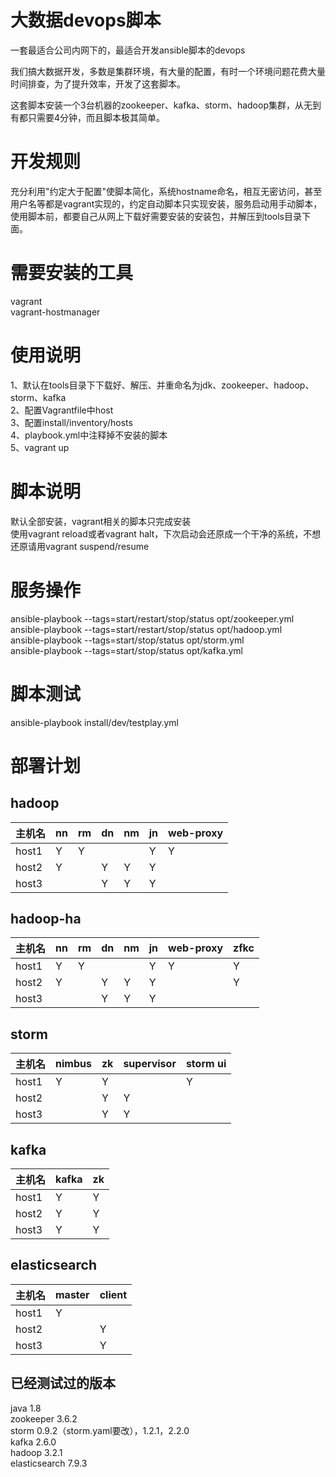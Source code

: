 # 大数据devops脚本

一套最适合公司内网下的，最适合开发ansible脚本的devops  

我们搞大数据开发，多数是集群环境，有大量的配置，有时一个环境问题花费大量时间排查，为了提升效率，开发了这套脚本。 
 
这套脚本安装一个3台机器的zookeeper、kafka、storm、hadoop集群，从无到有都只需要4分钟，而且脚本极其简单。  

# 开发规则

充分利用"约定大于配置"使脚本简化，系统hostname命名，相互无密访问，甚至用户名等都是vagrant实现的，约定自动脚本只实现安装，服务启动用手动脚本，使用脚本前，都要自己从网上下载好需要安装的安装包，并解压到tools目录下面。

# 需要安装的工具

vagrant  
vagrant-hostmanager  

# 使用说明

1、默认在tools目录下下载好、解压、并重命名为jdk、zookeeper、hadoop、storm、kafka    
2、配置Vagrantfile中host  
3、配置install/inventory/hosts  
4、playbook.yml中注释掉不安装的脚本  
5、vagrant up  

# 脚本说明

默认全部安装，vagrant相关的脚本只完成安装  
使用vagrant reload或者vagrant halt，下次启动会还原成一个干净的系统，不想还原请用vagrant suspend/resume  

# 服务操作

ansible-playbook --tags=start/restart/stop/status opt/zookeeper.yml  
ansible-playbook --tags=start/restart/stop/status opt/hadoop.yml  
ansible-playbook --tags=start/stop/status opt/storm.yml  
ansible-playbook --tags=start/stop/status opt/kafka.yml 


# 脚本测试

ansible-playbook install/dev/testplay.yml  

# 部署计划

## hadoop

| 主机名  | nn   | rm   | dn   | nm   | jn   | web-proxy | 
| ------ | ---- | ---- | ---- | ---- | ---- | ----      |
| host1  | Y    | Y    |      |      | Y    |  Y        |
| host2  | Y    |      |  Y   | Y    | Y    |           |
| host3  |      |      |  Y   | Y    | Y    |           |

## hadoop-ha

| 主机名  | nn   | rm   | dn   | nm   | jn   | web-proxy | zfkc |
| ------ | ---- | ---- | ---- | ---- | ---- | ----      | ---- |
| host1  | Y    | Y    |      |      | Y    |  Y        | Y    |
| host2  | Y    |      |  Y   | Y    | Y    |           | Y    |
| host3  |      |      |  Y   | Y    | Y    |           |      |


## storm

| 主机名  | nimbus | zk   | supervisor | storm ui |
| ------ | ----   | ---- | ----       | ----     |
| host1  | Y      | Y    |            |   Y      |
| host2  |        | Y    |  Y         |          |
| host3  |        | Y    |  Y         |          |

## kafka

| 主机名  | kafka  | zk   | 
| ------ | ----   | ---- | 
| host1  | Y      | Y    | 
| host2  | Y      | Y    | 
| host3  | Y      | Y    | 

## elasticsearch

| 主机名  | master | client| 
| ------ | ----   | ---- | 
| host1  | Y      |      | 
| host2  |        | Y    | 
| host3  |        | Y    | 

## 已经测试过的版本

java 1.8  
zookeeper 3.6.2  
storm 0.9.2（storm.yaml要改），1.2.1，2.2.0  
kafka 2.6.0  
hadoop 3.2.1  
elasticsearch 7.9.3  